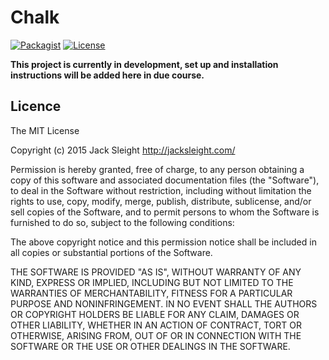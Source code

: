 # Chalk

[![Packagist](http://img.shields.io/packagist/v/jacksleight/chalk.svg?style=flat-square)](https://packagist.org/packages/jacksleight/chalk)
[![License](http://img.shields.io/packagist/l/jacksleight/chalk.svg?style=flat-square)](https://packagist.org/packages/jacksleight/chalk)

**This project is currently in development, set up and installation instructions will be added here in due course.**

## Licence

The MIT License

Copyright (c) 2015 Jack Sleight <http://jacksleight.com/>

Permission is hereby granted, free of charge, to any person obtaining a copy
of this software and associated documentation files (the "Software"), to deal
in the Software without restriction, including without limitation the rights
to use, copy, modify, merge, publish, distribute, sublicense, and/or sell
copies of the Software, and to permit persons to whom the Software is
furnished to do so, subject to the following conditions:

The above copyright notice and this permission notice shall be included in
all copies or substantial portions of the Software.

THE SOFTWARE IS PROVIDED "AS IS", WITHOUT WARRANTY OF ANY KIND, EXPRESS OR
IMPLIED, INCLUDING BUT NOT LIMITED TO THE WARRANTIES OF MERCHANTABILITY,
FITNESS FOR A PARTICULAR PURPOSE AND NONINFRINGEMENT. IN NO EVENT SHALL THE
AUTHORS OR COPYRIGHT HOLDERS BE LIABLE FOR ANY CLAIM, DAMAGES OR OTHER
LIABILITY, WHETHER IN AN ACTION OF CONTRACT, TORT OR OTHERWISE, ARISING FROM,
OUT OF OR IN CONNECTION WITH THE SOFTWARE OR THE USE OR OTHER DEALINGS IN
THE SOFTWARE.
